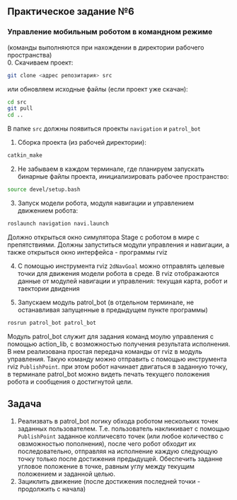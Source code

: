 ## Практическое задание №6 
### Управление мобильным роботом в командном режиме  

(команды выполняются при нахождении в директории рабочего пространства)  
0. Скачиваем проект:
```bash
git clone <адрес репозитария> src
```
или обновляем исходные файлы (если проект уже скачан):
```bash
cd src  
git pull  
cd ..  
```
В папке `src` должны появиться проекты `navigation` и `patrol_bot`
1. Сборка проекта (из рабочей директории):
```bash
catkin_make
```
2. Не забываем в каждом терминале, где планируем запускать бинарные файлы проекта, инициализировать рабочее пространство:
```bash
source devel/setup.bash
```
3. Запуск модели робота, модуля навигации и управлением движением робота:  
```bash
roslaunch navigation navi.launch
```
Должно открыться окно симулятора Stage с роботом в мире с препятствиями. Должны запуститься модули управления и навигации, а также открыться окно интерфейса - программы rviz

4. С помощью инструмента rviz `2dNavGoal` можно отправлять целевые точки для движения модели робота в среде. В rviz отображаются данные от модулей навигации и управления: текущая карта, робот и таектории двидения  

5. Запускаем модуль patrol_bot (в отдельном терминале, не останавливая запущенные в предыдущем пункте программы)
```bash
rosrun patrol_bot patrol_bot
```
Модуль patrol_bot служит для задания команд моулю управления с помощью action_lib, с возможностью получения результата исполнения. В нем реализована простая передача команды от rviz в модуль управления. Такую команду можно отправить с помощью инструмента rviz `PublishPoint`. при этом робот начинает двигаться в заданную точку, в терминале patrol_bot можно видеть печать текущего положения робота и сообщения о достигнутой цели.  

## Задача
1. Реализвать в patrol_bot логику обхода роботом нескольких точек заданных пользователем. Т.е. пользователь накликивает с помощью `PublishPoint` заданное колличесвто точек (или любое количество с овзможностью пополнения), после чего робот обходит их последовательно, отправляя на исполнение каждую следующую точку только после достижения предыдущей. Обеспечить заданне угловое положение в точке, равным углу между текущим положением и заданной целью.
2. Зациклить движение (после достижения последней точки - продолжить с начала) 
